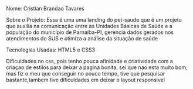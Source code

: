 Nome: Cristian Brandao Tavares

Sobre o Projeto: Essa é uma uma landing do pet-saude que é um projeto que auxilia na comunicação entre as Unidades Básicas de Saúde e a população do município de Parnaíba-PI, gerencia dados gerados nos atendimentos do SUS e otimiza a análise da situação de saúde

Tecnologias Usadas: HTML5 e CSS3

Dificuldades no css, pois tenho pouca afinidade e criatividade com a criaçao de estilos para deixar a pagina bonita, sei que nao esta muito bom, mas fiz o meu que conseguir no pouco tempo, tive que pesquisar bastante,tambem tive dificuldades em deixar o layout responsivel

